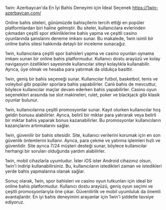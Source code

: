 1win: Azerbaycan'da En İyi Bahis Deneyimi için İdeal Seçenek https://1win-azerbaycan.com/

Online bahis siteleri, günümüzde bahisçilerin tercih ettiği en popüler platformlardan biri haline gelmiştir. Bu siteler, kullanıcılara evlerinden çıkmadan çeşitli spor etkinliklerine bahis yapma ve çeşitli casino oyunlarında şanslarını deneme imkanı sunar. Bu makalede, 1win isimli bir online bahis sitesi hakkında detaylı bir inceleme sunacağız.

1win, kullanıcılara çeşitli spor bahisleri yapma ve casino oyunları oynama imkanı sunan bir online bahis platformudur. Kullanıcı dostu arayüzü ve kolay navigasyon özellikleri sayesinde kullanıcılar siteyi kolaylıkla kullanabilir. Ayrıca, üye olmak ve hesaba para yatırmak da oldukça basittir.

1win, geniş bir bahis seçeneği sunar. Kullanıcılar futbol, basketbol, tenis ve voleybol gibi popüler sporlara bahis yapabilirler. Canlı bahis de mevcuttur, böylece kullanıcılar maçlar devam ederken bahis yapabilirler. Casino oyun seçenekleri arasında ise slot makineleri, rulet, poker ve blackjack gibi klasik oyunlar bulunur.

1win, kullanıcılarına çeşitli promosyonlar sunar. Kayıt olurken kullanıcılar hoş geldin bonusu alabilirler. Ayrıca, belirli bir miktar para yatırarak veya belirli bir miktar bahis yaparak bonus kazanabilirler. Bu promosyonlar kullanıcıların kazançlarını artırmalarını sağlar.

1win, güvenilir bir bahis sitesidir. Site, kullanıcı verilerini korumak için en son güvenlik önlemlerini kullanır. Ayrıca, para çekme ve yatırma işlemleri hızlı ve güvenlidir. Site ayrıca 7/24 müşteri desteği sunar, böylece kullanıcılar herhangi bir soruları olduğunda yardım alabilirler.

1win, mobil cihazlarla uyumludur. İster iOS ister Android cihazınız olsun, 1win'i indirip kullanabilirsiniz. Bu, kullanıcıların istedikleri zaman ve istedikleri yerde bahis yapmalarına olanak sağlar.

Sonuç olarak, 1win, spor bahisleri ve casino oyun tutkunları için ideal bir online bahis platformudur. Kullanıcı dostu arayüzü, geniş oyun seçimi ve çeşitli promosyonlarıyla öne çıkar. Güvenilirlik ve mobil uyumluluk da önemli avantajlardır. En iyi bahis deneyimini arayanlar için 1win'i şiddetle tavsiye ediyoruz.
